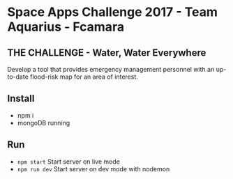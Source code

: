 # Space Apps Challenge 2017 - Team Aquarius - Fcamara

## THE CHALLENGE - Water, Water Everywhere
Develop a tool that provides emergency management personnel with an up-to-date flood-risk map for an area of interest.

## Install
* npm i
* mongoDB running


## Run
* `npm start` Start server on live mode
* `npm run dev` Start server on dev mode with nodemon

